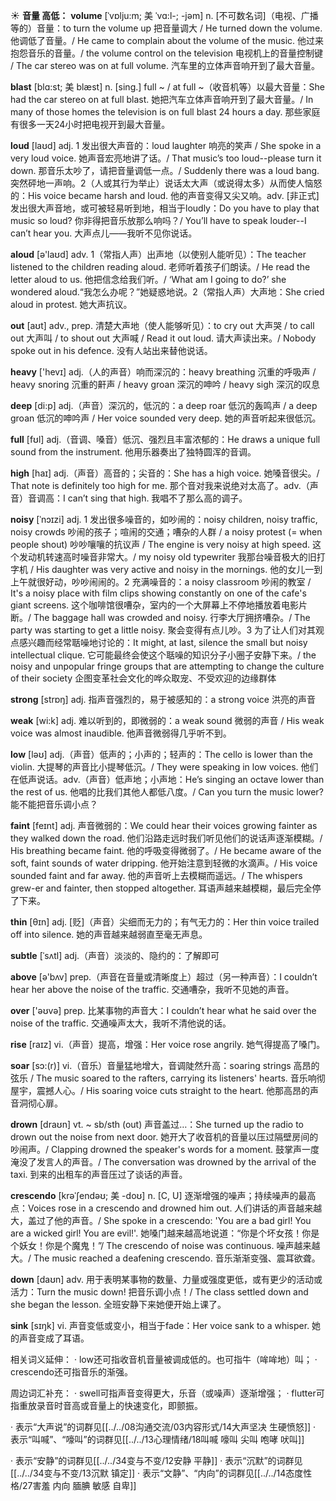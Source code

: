 ☀ <span class="category">**音量 高低：**</span>
<span class="vocabulary">**volume**</span> [ˈvɒlju:m; 美 ˈvɑ:l-; -jəm]
<span class="definition">n. [不可数名词]（电视、广播等的）音量：</span>to turn the volume up 把音量调大 / He turned down the volume. 他调低了音量。/ He came to complain about the volume of the music. 他过来抱怨音乐的音量。/ the volume control on the television 电视机上的音量控制键 / The car stereo was on at full volume. 汽车里的立体声音响开到了最大音量。
           
<span class="vocabulary">**blast**</span> [blɑ:st; 美 blæst]
<span class="definition">n. [sing.] full ~ / at full ~（收音机等）以最大音量：</span>She had the car stereo on at full blast. 她把汽车立体声音响开到了最大音量。/ In many of those homes the television is on full blast 24 hours a day. 那些家庭有很多一天24小时把电视开到最大音量。

<span class="vocabulary">**loud**</span> [laʊd] 
<span class="definition">adj. 1 发出很大声音的：</span>loud laughter 响亮的笑声 / She spoke in a very loud voice. 她声音宏亮地讲了话。/ That music’s too loud--please turn it down. 那音乐太吵了，请把音量调低一点。/ Suddenly there was a loud bang. 突然砰地一声响。<span class="definition">2（人或其行为举止）说话太大声（或说得太多）从而使人恼怒的：</span>His voice became harsh and loud. 他的声音变得又尖又响。<span class="definition">adv. [非正式] 发出很大声音地，或可被轻易听到地，相当于loudly：</span>Do you have to play that music so loud? 你非得把音乐放那么响吗？/ You’ll have to speak louder--I can’t hear you. 大声点儿——我听不见你说话。

<span class="vocabulary">**aloud**</span> [ə'laʊd] 
<span class="definition">adv. 1（常指人声）出声地（以使别人能听见）：</span>The teacher listened to the children reading aloud. 老师听着孩子们朗读。/ He read the letter aloud to us. 他把信念给我们听。/ ‘What am I going to do?’ she wondered aloud.“我怎么办呢？”她疑惑地说。<span class="definition">2（常指人声）大声地：</span>She cried aloud in protest. 她大声抗议。

<span class="vocabulary">**out**</span> [aʊt] 
<span class="definition">adv., prep. 清楚大声地（使人能够听见）：</span>to cry out 大声哭 / to call out 大声叫 / to shout out 大声喊 / Read it out loud. 请大声读出来。/ Nobody spoke out in his defence. 没有人站出来替他说话。

<span class="vocabulary">**heavy**</span> ['hevɪ] 
<span class="definition">adj.（人的声音）响而深沉的：</span>heavy breathing 沉重的呼吸声 / heavy snoring 沉重的鼾声 / heavy groan 深沉的呻吟 / heavy sigh 深沉的叹息

<span class="vocabulary">**deep**</span> [di:p] 
<span class="definition">adj.（声音）深沉的，低沉的：</span>a deep roar 低沉的轰鸣声 / a deep groan 低沉的呻吟声 / Her voice sounded very deep. 她的声音听起来很低沉。

<span class="vocabulary">**full**</span> [fʊl] 
<span class="definition">adj.（音调、嗓音）低沉、强烈且丰富浓郁的：</span>He draws a unique full sound from the instrument. 他用乐器奏出了独特圆浑的音调。

<span class="vocabulary">**high**</span> [haɪ] 
<span class="definition">adj.（声音）高音的；尖音的：</span>She has a high voice. 她嗓音很尖。/ That note is definitely too high for me. 那个音对我来说绝对太高了。<span class="definition">adv.（声音）音调高：</span>I can’t sing that high. 我唱不了那么高的调子。

<span class="vocabulary">**noisy**</span> [ˈnɔɪzi]
<span class="definition">adj. 1 发出很多噪音的，如吵闹的：</span>noisy children, noisy traffic, noisy crowds 吵闹的孩子；喧闹的交通；嘈杂的人群 / a noisy protest (= when people shout) 吵吵嚷嚷的抗议声 / The engine is very noisy at high speed. 这个发动机转速高时噪音非常大。/ my noisy old typewriter 我那台噪音极大的旧打字机 / His daughter was very active and noisy in the mornings. 他的女儿一到上午就很好动，吵吵闹闹的。<span class="definition">2 充满噪音的：</span>a noisy classroom 吵闹的教室 / It's a noisy place with film clips showing constantly on one of the cafe's giant screens. 这个咖啡馆很嘈杂，室内的一个大屏幕上不停地播放着电影片断。/ The baggage hall was crowded and noisy. 行李大厅拥挤嘈杂。/ The party was starting to get a little noisy. 聚会变得有点儿吵。<span class="definition">3 为了让人们对其观点感兴趣而经常聒噪地讨论的：</span>It might, at last, silence the small but noisy intellectual clique. 它可能最终会使这个聒噪的知识分子小圈子安静下来。/ the noisy and unpopular fringe groups that are attempting to change the culture of their society 企图变革社会文化的哗众取宠、不受欢迎的边缘群体

<span class="vocabulary">**strong**</span> [strɒŋ] 
<span class="definition">adj. 指声音强烈的，易于被感知的：</span>a strong voice 洪亮的声音

<span class="vocabulary">**weak**</span> [wi:k] 
<span class="definition">adj. 难以听到的，即微弱的：</span>a weak sound 微弱的声音 / His weak voice was almost inaudible. 他声音微弱得几乎听不到。

<span class="vocabulary">**low**</span> [ləʊ] 
<span class="definition">adj.（声音）低声的；小声的；轻声的：</span>The cello is lower than the violin. 大提琴的声音比小提琴低沉。/ They were speaking in low voices. 他们在低声说话。<span class="definition">adv.（声音）低声地；小声地：</span>He’s singing an octave lower than the rest of us. 他唱的比我们其他人都低八度。/ Can you turn the music lower? 能不能把音乐调小点？
           
<span class="vocabulary">**faint**</span> [feɪnt]
<span class="definition">adj. 声音微弱的：</span>We could hear their voices growing fainter as they walked down the road. 他们沿路走远时我们听见他们的说话声逐渐模糊。/ His breathing became faint. 他的呼吸变得微弱了。/ He became aware of the soft, faint sounds of water dripping. 他开始注意到轻微的水滴声。/ His voice sounded faint and far away. 他的声音听上去模糊而遥远。/ The whispers grew-er and fainter, then stopped altogether. 耳语声越来越模糊，最后完全停了下来。

<span class="vocabulary">**thin**</span> [θɪn] 
<span class="definition">adj. [贬]（声音）尖细而无力的；有气无力的：</span>Her thin voice trailed off into silence. 她的声音越来越弱直至毫无声息。
           
<span class="vocabulary">**subtle**</span> [ˈsʌtl]
<span class="definition">adj.（声音）淡淡的、隐约的：</span>了解即可

<span class="vocabulary">**above**</span> [ə'bʌv] 
<span class="definition">prep.（声音在音量或清晰度上）超过（另一种声音）：</span>I couldn’t hear her above the noise of the traffic. 交通嘈杂，我听不见她的声音。

<span class="vocabulary">**over**</span> ['əʊvə] 
<span class="definition">prep. 比某事物的声音大：</span>I couldn’t hear what he said over the noise of the traffic. 交通噪声太大，我听不清他说的话。

<span class="vocabulary">**rise**</span> [raɪz] 
<span class="definition">vi.（声音）提高，增强：</span>Her voice rose angrily. 她气得提高了嗓门。
           
<span class="vocabulary">**soar**</span> [sɔ:(r)]
<span class="definition">vi.（音乐）音量猛地增大，音调陡然升高：</span>soaring strings 高昂的弦乐 / The music soared to the rafters, carrying its listeners' hearts. 音乐响彻屋宇，震撼人心。/ His soaring voice cuts straight to the heart. 他那高昂的声音洞彻心扉。
           
<span class="vocabulary">**drown**</span> [draʊn]
<span class="definition">vt. ~ sb/sth (out) 声音盖过…：</span>She turned up the radio to drown out the noise from next door. 她开大了收音机的音量以压过隔壁房间的吵闹声。/ Clapping drowned the speaker's words for a moment. 鼓掌声一度淹没了发言人的声音。/ The conversation was drowned by the arrival of the taxi. 到来的出租车的声音压过了谈话的声音。
           
<span class="vocabulary">**crescendo**</span> [krəˈʃendəʊ; 美 -doʊ]
<span class="definition">n. [C, U] 逐渐增强的噪声；持续噪声的最高点：</span>Voices rose in a crescendo and drowned him out. 人们讲话的声音越来越大，盖过了他的声音。/ She spoke in a crescendo: 'You are a bad girl! You are a wicked girl! You are evil!'. 她嗓门越来越高地说道：“你是个坏女孩！你是个妖女！你是个魔鬼！”/ The crescendo of noise was continuous. 噪声越来越大。/ The music reached a deafening crescendo. 音乐渐渐变强、震耳欲聋。

<span class="vocabulary">**down**</span> [daʊn] 
<span class="definition">adv. 用于表明某事物的数量、力量或强度更低，或有更少的活动或活力：</span>Turn the music down! 把音乐调小点！/ The class settled down and she began the lesson. 全班安静下来她便开始上课了。

<span class="vocabulary">**sink**</span> [sɪŋk] 
<span class="definition">vi. 声音变低或变小，相当于fade：</span>Her voice sank to a whisper. 她的声音变成了耳语。

相关词义延伸：
· low还可指收音机音量被调成低的。也可指牛（哞哞地）叫；
· crescendo还可指音乐的渐强。

周边词汇补充：
· swell可指声音变得更大，乐音（或噪声）逐渐增强；
· flutter可指重放录音时音高或音量上的快速变化，即颤振。

· 表示“大声说”的词群见[[../../08沟通交流/03内容形式/14大声坚决 生硬愤怒]]
· 表示“叫喊”、“嚎叫”的词群见[[../../13心理情绪/18叫喊 嚎叫 尖叫 咆哮 吠叫]]

· 表示“安静”的词群见[[../../34变与不变/12安静 平静]]
· 表示“沉默”的词群见[[../../34变与不变/13沉默 镇定]]
· 表示“文静”、“内向”的词群见[[../../14态度性格/27害羞 内向 腼腆 敏感 自卑]]
